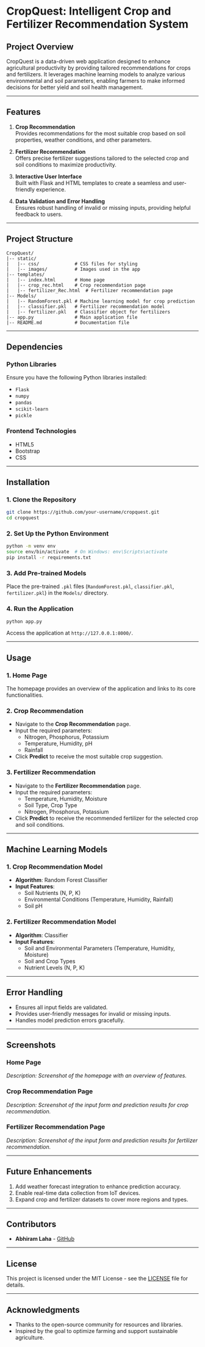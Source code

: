 # **CropQuest: Intelligent Crop and Fertilizer Recommendation System**

## **Project Overview**
CropQuest is a data-driven web application designed to enhance agricultural productivity by providing tailored recommendations for crops and fertilizers. It leverages machine learning models to analyze various environmental and soil parameters, enabling farmers to make informed decisions for better yield and soil health management.

---

## **Features**
1. **Crop Recommendation**  
   Provides recommendations for the most suitable crop based on soil properties, weather conditions, and other parameters.
   
2. **Fertilizer Recommendation**  
   Offers precise fertilizer suggestions tailored to the selected crop and soil conditions to maximize productivity.
   
3. **Interactive User Interface**  
   Built with Flask and HTML templates to create a seamless and user-friendly experience.

4. **Data Validation and Error Handling**  
   Ensures robust handling of invalid or missing inputs, providing helpful feedback to users.

---

## **Project Structure**

```plaintext
CropQuest/
|-- static/
|   |-- css/             # CSS files for styling
|   |-- images/          # Images used in the app
|-- templates/
|   |-- index.html       # Home page
|   |-- crop_rec.html    # Crop recommendation page
|   |-- fertilizer_Rec.html  # Fertilizer recommendation page
|-- Models/
|   |-- RandomForest.pkl # Machine learning model for crop prediction
|   |-- classifier.pkl   # Fertilizer recommendation model
|   |-- fertilizer.pkl   # Classifier object for fertilizers
|-- app.py               # Main application file
|-- README.md            # Documentation file
```

---

## **Dependencies**

### **Python Libraries**
Ensure you have the following Python libraries installed:

- `Flask`
- `numpy`
- `pandas`
- `scikit-learn`
- `pickle`

### **Frontend Technologies**

- HTML5
- Bootstrap
- CSS

---

## **Installation**

### 1. Clone the Repository
```bash
git clone https://github.com/your-username/cropquest.git
cd cropquest
```

### 2. Set Up the Python Environment
```bash
python -m venv env
source env/bin/activate  # On Windows: env\Scripts\activate
pip install -r requirements.txt
```

### 3. Add Pre-trained Models
Place the pre-trained `.pkl` files (`RandomForest.pkl`, `classifier.pkl`, `fertilizer.pkl`) in the `Models/` directory.

### 4. Run the Application
```bash
python app.py
```
Access the application at `http://127.0.0.1:8000/`.

---

## **Usage**

### **1. Home Page**
The homepage provides an overview of the application and links to its core functionalities.

### **2. Crop Recommendation**
- Navigate to the **Crop Recommendation** page.
- Input the required parameters: 
  - Nitrogen, Phosphorus, Potassium
  - Temperature, Humidity, pH
  - Rainfall
- Click **Predict** to receive the most suitable crop suggestion.

### **3. Fertilizer Recommendation**
- Navigate to the **Fertilizer Recommendation** page.
- Input the required parameters:
  - Temperature, Humidity, Moisture
  - Soil Type, Crop Type
  - Nitrogen, Phosphorus, Potassium
- Click **Predict** to receive the recommended fertilizer for the selected crop and soil conditions.

---

## **Machine Learning Models**

### 1. **Crop Recommendation Model**
- **Algorithm**: Random Forest Classifier
- **Input Features**:
  - Soil Nutrients (N, P, K)
  - Environmental Conditions (Temperature, Humidity, Rainfall)
  - Soil pH

### 2. **Fertilizer Recommendation Model**
- **Algorithm**: Classifier
- **Input Features**:
  - Soil and Environmental Parameters (Temperature, Humidity, Moisture)
  - Soil and Crop Types
  - Nutrient Levels (N, P, K)

---

## **Error Handling**
- Ensures all input fields are validated.
- Provides user-friendly messages for invalid or missing inputs.
- Handles model prediction errors gracefully.

---

## **Screenshots**

### **Home Page**
_Description: Screenshot of the homepage with an overview of features._

### **Crop Recommendation Page**
_Description: Screenshot of the input form and prediction results for crop recommendation._

### **Fertilizer Recommendation Page**
_Description: Screenshot of the input form and prediction results for fertilizer recommendation._

---

## **Future Enhancements**
1. Add weather forecast integration to enhance prediction accuracy.
2. Enable real-time data collection from IoT devices.
3. Expand crop and fertilizer datasets to cover more regions and types.

---

## **Contributors**
- **Abhiram Laha** - [GitHub](https://github.com/Abhiram-Laha)

---

## **License**
This project is licensed under the MIT License - see the [LICENSE](LICENSE) file for details.

---

## **Acknowledgments**
- Thanks to the open-source community for resources and libraries.
- Inspired by the goal to optimize farming and support sustainable agriculture.

